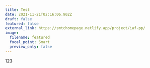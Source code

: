 ```yaml
---
title: Test
date: 2021-11-21T02:16:06.902Z
draft: false
featured: false
external_link: https://smtchomepage.netlify.app/project/iaf-pp/
image:
  filename: featured
  focal_point: Smart
  preview_only: false
---
```

123